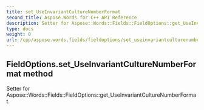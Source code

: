 ```yaml
---
title: set_UseInvariantCultureNumberFormat
second_title: Aspose.Words for C++ API Reference
description: Setter for Aspose::Words::Fields::FieldOptions::get_UseInvariantCultureNumberFormat. 
type: docs
weight: 0
url: /cpp/aspose.words.fields/fieldoptions/set_useinvariantculturenumberformat/
---
```

## FieldOptions.set_UseInvariantCultureNumberFormat method


Setter for Aspose::Words::Fields::FieldOptions::get_UseInvariantCultureNumberFormat. 

